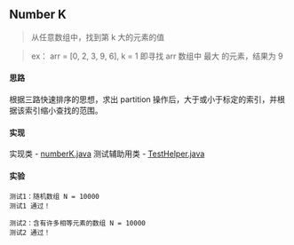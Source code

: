 ## Number K

> 从任意数组中，找到第 k 大的元素的值

> ex：
> arr = [0, 2, 3, 9, 6], k = 1
> 即寻找 arr 数组中 最大 的元素，结果为 9

#### 思路

根据三路快速排序的思想，求出 partition 操作后，大于或小于标定的索引，并根据该索引缩小查找的范围。

#### 实现
实现类 - [numberK.java](https://github.com/patricklin2018/DataStructures-Algorithmns/blob/master/applied/numberK/numberK.java)
测试辅助用类 - [TestHelper.java](https://github.com/patricklin2018/DataStructures-Algorithmns/blob/master/applied/numberK/TestHelper.java)

#### 实验
```
测试1：随机数组 N = 10000
测试1 通过！

测试2：含有许多相等元素的数组 N = 10000
测试2 通过！
```